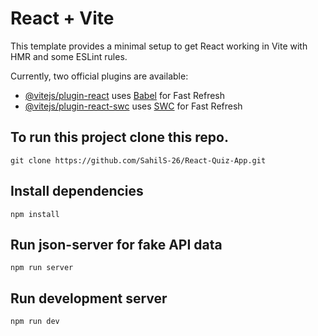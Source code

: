 # React + Vite

This template provides a minimal setup to get React working in Vite with HMR and some ESLint rules.

Currently, two official plugins are available:

- [@vitejs/plugin-react](https://github.com/vitejs/vite-plugin-react/blob/main/packages/plugin-react/README.md) uses [Babel](https://babeljs.io/) for Fast Refresh
- [@vitejs/plugin-react-swc](https://github.com/vitejs/vite-plugin-react-swc) uses [SWC](https://swc.rs/) for Fast Refresh

## To run this project clone this repo.

```
git clone https://github.com/SahilS-26/React-Quiz-App.git
```

## Install dependencies

```
npm install
```

## Run json-server for fake API data

```
npm run server
```

## Run development server

```
npm run dev
```
